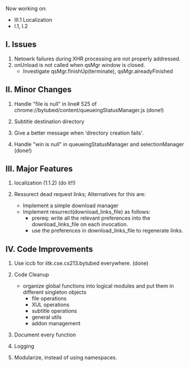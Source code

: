 Now working on: 
* III.1 Localization
* I.1, I.2

I. Issues
---------
1. Netowrk failures during XHR processing are not properly addressed.
2. onUnload is not called when qsMgr window is closed.
    - Investigate qsMgr.finishUp(terminate), qsMgr.alreadyFinished
    

II. Minor Changes
-----------------

1. Handle "file is null" in line# 525 of chrome://bytubed/content/queueingStatusManager.js
    (done!)

2. Subtitle destination directory 

3. Give a better message when 'directory creation fails'.

4. Handle "win is null" in queueingStatusManager and selectionManager
    (done!)

III. Major Features
-------------------
1. localization  (1.1.2)
    (do it!!)

2. Ressurect dead request links;  Alternatives for this are:
    - Implement a simple download manager
    - Implement resurrect(download_links_file) as follows:
        - prereq: write all the relevant preferences into the download_links_file on each invocation.
        - use the preferences in download_links_file to regenerate links.


IV. Code Improvements
----------------------
1. Use iccb for iitk.cse.cs213.bytubed everywhere.
    (done)
    
2. Code Cleanup
    - organize global functions into logical modules and put them in different singleton objects
        - file operations
        - XUL operations
        - subtitle operations
        - general utils
        - addon management
            
3. Document every function
    
4. Logging
    
5. Modularize, instead of using namespaces.